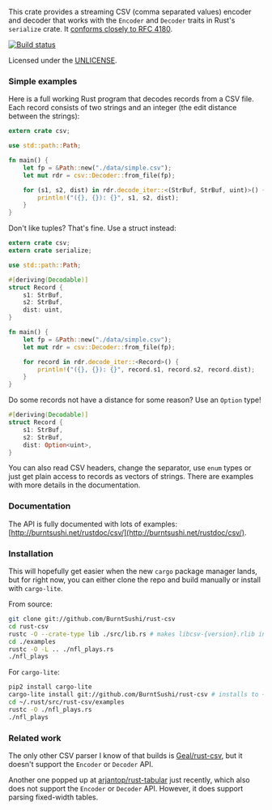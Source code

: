 This crate provides a streaming CSV (comma separated values) encoder and 
decoder that works with the `Encoder` and `Decoder` traits in Rust's 
`serialize` crate. It [conforms closely to RFC 
4180](http://burntsushi.net/rustdoc/csv/#compliance-with-rfc-4180).

[![Build status](https://api.travis-ci.org/BurntSushi/rust-csv.png)](https://travis-ci.org/BurntSushi/rust-csv)

Licensed under the [UNLICENSE](http://unlicense.org).


### Simple examples

Here is a full working Rust program that decodes records from a CSV file. Each 
record consists of two strings and an integer (the edit distance between the
strings):

```rust
extern crate csv;

use std::path::Path;

fn main() {
    let fp = &Path::new("./data/simple.csv");
    let mut rdr = csv::Decoder::from_file(fp);

    for (s1, s2, dist) in rdr.decode_iter::<(StrBuf, StrBuf, uint)>() {
        println!("({}, {}): {}", s1, s2, dist);
    }
}
```

Don't like tuples? That's fine. Use a struct instead:

```rust
extern crate csv;
extern crate serialize;

use std::path::Path;

#[deriving(Decodable)]
struct Record {
    s1: StrBuf,
    s2: StrBuf,
    dist: uint,
}

fn main() {
    let fp = &Path::new("./data/simple.csv");
    let mut rdr = csv::Decoder::from_file(fp);

    for record in rdr.decode_iter::<Record>() {
        println!("({}, {}): {}", record.s1, record.s2, record.dist);
    }
}
```

Do some records not have a distance for some reason? Use an `Option` type!

```rust
#[deriving(Decodable)]
struct Record {
    s1: StrBuf,
    s2: StrBuf,
    dist: Option<uint>,
}
```

You can also read CSV headers, change the separator, use `enum` types or just 
get plain access to records as vectors of strings. There are examples with more 
details in the documentation.

### Documentation

The API is fully documented with lots of examples:
[http://burntsushi.net/rustdoc/csv/](http://burntsushi.net/rustdoc/csv/).


### Installation

This will hopefully get easier when the new `cargo` package manager lands, but 
for right now, you can either clone the repo and build manually or install with
`cargo-lite`.

From source:

```bash
git clone git://github.com/BurntSushi/rust-csv
cd rust-csv
rustc -O --crate-type lib ./src/lib.rs # makes libcsv-{version}.rlib in CWD
cd ./examples
rustc -O -L .. ./nfl_plays.rs
./nfl_plays
```

For `cargo-lite`:

```bash
pip2 install cargo-lite
cargo-lite install git://github.com/BurntSushi/rust-csv # installs to ~/.rust
cd ~/.rust/src/rust-csv/examples
rustc -O ./nfl_plays.rs
./nfl_plays
```


### Related work

The only other CSV parser I know of that builds is
[Geal/rust-csv](https://github.com/Geal/rust-csv), but it doesn't support the
`Encoder` or `Decoder` API.

Another one popped up at
[arjantop/rust-tabular](https://github.com/arjantop/rust-tabular) just 
recently, which also does not support the `Encoder` or `Decoder` API.
However, it does support parsing fixed-width tables.

